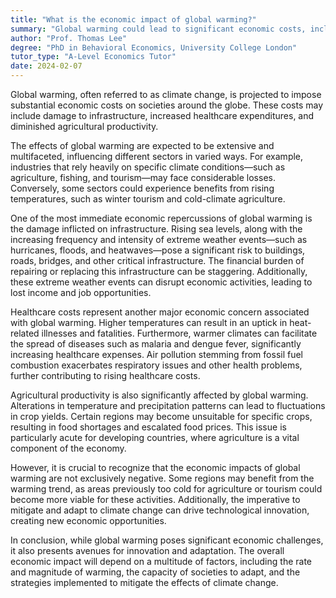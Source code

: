 ```yaml
---
title: "What is the economic impact of global warming?"
summary: "Global warming could lead to significant economic costs, including damage to infrastructure, increased healthcare expenses, and reduced agricultural productivity."
author: "Prof. Thomas Lee"
degree: "PhD in Behavioral Economics, University College London"
tutor_type: "A-Level Economics Tutor"
date: 2024-02-07
---
```


Global warming, often referred to as climate change, is projected to impose substantial economic costs on societies around the globe. These costs may include damage to infrastructure, increased healthcare expenditures, and diminished agricultural productivity.

The effects of global warming are expected to be extensive and multifaceted, influencing different sectors in varied ways. For example, industries that rely heavily on specific climate conditions—such as agriculture, fishing, and tourism—may face considerable losses. Conversely, some sectors could experience benefits from rising temperatures, such as winter tourism and cold-climate agriculture.

One of the most immediate economic repercussions of global warming is the damage inflicted on infrastructure. Rising sea levels, along with the increasing frequency and intensity of extreme weather events—such as hurricanes, floods, and heatwaves—pose a significant risk to buildings, roads, bridges, and other critical infrastructure. The financial burden of repairing or replacing this infrastructure can be staggering. Additionally, these extreme weather events can disrupt economic activities, leading to lost income and job opportunities.

Healthcare costs represent another major economic concern associated with global warming. Higher temperatures can result in an uptick in heat-related illnesses and fatalities. Furthermore, warmer climates can facilitate the spread of diseases such as malaria and dengue fever, significantly increasing healthcare expenses. Air pollution stemming from fossil fuel combustion exacerbates respiratory issues and other health problems, further contributing to rising healthcare costs.

Agricultural productivity is also significantly affected by global warming. Alterations in temperature and precipitation patterns can lead to fluctuations in crop yields. Certain regions may become unsuitable for specific crops, resulting in food shortages and escalated food prices. This issue is particularly acute for developing countries, where agriculture is a vital component of the economy.

However, it is crucial to recognize that the economic impacts of global warming are not exclusively negative. Some regions may benefit from the warming trend, as areas previously too cold for agriculture or tourism could become more viable for these activities. Additionally, the imperative to mitigate and adapt to climate change can drive technological innovation, creating new economic opportunities.

In conclusion, while global warming poses significant economic challenges, it also presents avenues for innovation and adaptation. The overall economic impact will depend on a multitude of factors, including the rate and magnitude of warming, the capacity of societies to adapt, and the strategies implemented to mitigate the effects of climate change.
    